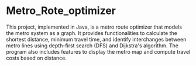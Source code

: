 # Metro_Rote_optimizer
This project, implemented in Java, is a metro route optimizer that models the metro system as a graph. It provides functionalities to calculate the shortest distance, minimum travel time, and identify interchanges between metro lines using depth-first search (DFS) and Dijkstra's algorithm. The program also includes features to display the metro map and compute travel costs based on distance.
